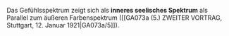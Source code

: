
Das Gefühlsspektrum zeigt sich als **inneres seelisches Spektrum** als Parallel zum äußeren Farbenspektrum ([[GA073a (5.) ZWEITER VORTRAG, Stuttgart, 12. Januar 1921|GA073a/5]]).
